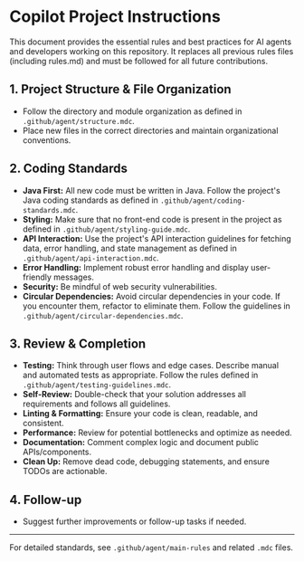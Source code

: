 # Copilot Project Instructions

This document provides the essential rules and best practices for AI agents and developers working on this repository. It replaces all previous rules files (including rules.md) and must be followed for all future contributions.

## 1. Project Structure & File Organization
- Follow the directory and module organization as defined in `.github/agent/structure.mdc`.
- Place new files in the correct directories and maintain organizational conventions.

## 2. Coding Standards
- **Java First:** All new code must be written in Java. Follow the project's Java coding standards as defined in `.github/agent/coding-standards.mdc`.
- **Styling:** Make sure that no front-end code is present in the project as defined in `.github/agent/styling-guide.mdc`. 
- **API Interaction:** Use the project's API interaction guidelines for fetching data, error handling, and state management as defined in `.github/agent/api-interaction.mdc`.
- **Error Handling:** Implement robust error handling and display user-friendly messages.
- **Security:** Be mindful of web security vulnerabilities.
- **Circular Dependencies:** Avoid circular dependencies in your code. If you encounter them, refactor to eliminate them. Follow the guidelines in `.github/agent/circular-dependencies.mdc`.

## 3. Review & Completion
- **Testing:** Think through user flows and edge cases. Describe manual and automated tests as appropriate. Follow the rules defined in `.github/agent/testing-guidelines.mdc`.
- **Self-Review:** Double-check that your solution addresses all requirements and follows all guidelines.
- **Linting & Formatting:** Ensure your code is clean, readable, and consistent.
- **Performance:** Review for potential bottlenecks and optimize as needed.
- **Documentation:** Comment complex logic and document public APIs/components.
- **Clean Up:** Remove dead code, debugging statements, and ensure TODOs are actionable.

## 4. Follow-up
- Suggest further improvements or follow-up tasks if needed.

---

For detailed standards, see `.github/agent/main-rules` and related `.mdc` files.